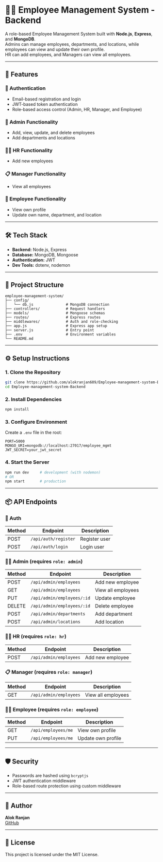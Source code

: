 
# 🧑‍💼 Employee Management System - Backend

A role-based Employee Management System built with **Node.js**, **Express**, and **MongoDB**.  
Admins can manage employees, departments, and locations, while employees can view and update their own profile.  
HR can add employees, and Managers can view all employees.

---

## 🚀 Features

### 🔐 Authentication
- Email-based registration and login
- JWT-based token authentication
- Role-based access control (Admin, HR, Manager, and Employee)

### 👥 Admin Functionality
- Add, view, update, and delete employees
- Add departments and locations

### 🧑‍💼 HR Functionality
- Add new employees

### 📋 Manager Functionality
- View all employees

### 👤 Employee Functionality
- View own profile
- Update own name, department, and location

---

## 🛠 Tech Stack

- **Backend:** Node.js, Express
- **Database:** MongoDB, Mongoose
- **Authentication:** JWT
- **Dev Tools:** dotenv, nodemon

---

## 📁 Project Structure

```
employee-management-system/
├── config/
│   └── db.js               # MongoDB connection
├── controllers/            # Request handlers
├── models/                 # Mongoose schemas
├── routes/                 # Express routes
├── middlewares/            # Auth and role-checking
├── app.js                  # Express app setup
├── server.js               # Entry point
├── .env                    # Environment variables
└── README.md
```

---

## ⚙️ Setup Instructions

### 1. Clone the Repository
```bash
git clone https://github.com/alokranjan609/Employee-management-system-Backend
cd Employee-management-system-Backend
```

### 2. Install Dependencies
```bash
npm install
```

### 3. Configure Environment
Create a `.env` file in the root:
```
PORT=5000
MONGO_URI=mongodb://localhost:27017/employee_mgmt
JWT_SECRET=your_jwt_secret
```

### 4. Start the Server
```bash
npm run dev     # development (with nodemon)
# OR
npm start       # production
```

---

## 📦 API Endpoints

### 🔐 Auth
| Method | Endpoint            | Description           |
|--------|---------------------|-----------------------|
| POST   | `/api/auth/register`| Register user         |
| POST   | `/api/auth/login`   | Login user            |

### 👨‍💼 Admin (requires `role: admin`)
| Method | Endpoint                 | Description             |
|--------|--------------------------|-------------------------|
| POST   | `/api/admin/employees`   | Add new employee        |
| GET    | `/api/admin/employees`   | View all employees      |
| PUT    | `/api/admin/employees/:id` | Update employee        |
| DELETE | `/api/admin/employees/:id` | Delete employee        |
| POST   | `/api/admin/departments` | Add department          |
| POST   | `/api/admin/locations`   | Add location            |

### 🧑‍💼 HR (requires `role: hr`)
| Method | Endpoint                 | Description             |
|--------|--------------------------|-------------------------|
| POST   | `/api/admin/employees`   | Add new employee        |

### 📋 Manager (requires `role: manager`)
| Method | Endpoint                 | Description             |
|--------|--------------------------|-------------------------|
| GET    | `/api/admin/employees`   | View all employees      |

### 🙋‍♂️ Employee (requires `role: employee`)
| Method | Endpoint         | Description               |
|--------|------------------|---------------------------|
| GET    | `/api/employees/me` | View own profile       |
| PUT    | `/api/employees/me` | Update own profile     |

---

## 🛡️ Security
- Passwords are hashed using `bcryptjs`
- JWT authentication middleware
- Role-based route protection using custom middleware

---

## 🧑 Author

**Alok Ranjan**  
[GitHub](https://github.com/alokranjan609)

---

## 📄 License

This project is licensed under the MIT License.
